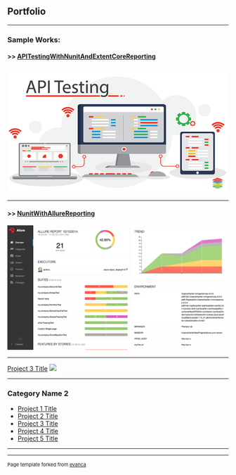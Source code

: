 ## Portfolio

---

### Sample Works:

#### >> [APITestingWithNunitAndExtentCoreReporting](/APITestingWithNunitAndExtentCoreReporting/)<br>
<img src="images/ApiTestingSample2.png?raw=true"/>

---
#### >> [NunitWithAllureReporting](/NunitWithAllureReporting/)<br>
<img src="images/AllureReportSample2.png?raw=true"/>

---
[Project 3 Title](http://example.com/)
<img src="images/dummy_thumbnail.jpg?raw=true"/>

---

### Category Name 2

- [Project 1 Title](http://example.com/)
- [Project 2 Title](http://example.com/)
- [Project 3 Title](http://example.com/)
- [Project 4 Title](http://example.com/)
- [Project 5 Title](http://example.com/)

---




---
<p style="font-size:11px">Page template forked from <a href="https://github.com/evanca/quick-portfolio">evanca</a></p>
<!-- Remove above link if you don't want to attibute -->
